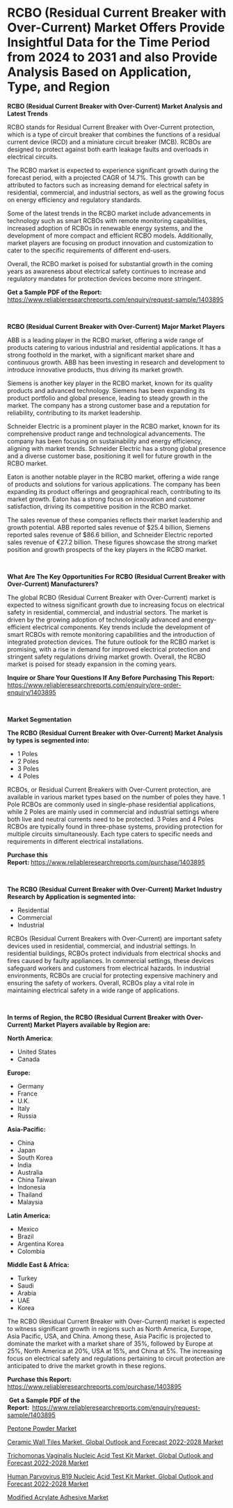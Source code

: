 <p><h1>RCBO (Residual Current Breaker with Over-Current) Market Offers Provide Insightful Data for the Time Period from 2024 to 2031 and also Provide Analysis Based on Application, Type, and Region</h1></p><p><strong>RCBO (Residual Current Breaker with Over-Current) Market Analysis and Latest Trends</strong></p>
<p><p>RCBO stands for Residual Current Breaker with Over-Current protection, which is a type of circuit breaker that combines the functions of a residual current device (RCD) and a miniature circuit breaker (MCB). RCBOs are designed to protect against both earth leakage faults and overloads in electrical circuits.</p><p>The RCBO market is expected to experience significant growth during the forecast period, with a projected CAGR of 14.7%. This growth can be attributed to factors such as increasing demand for electrical safety in residential, commercial, and industrial sectors, as well as the growing focus on energy efficiency and regulatory standards.</p><p>Some of the latest trends in the RCBO market include advancements in technology such as smart RCBOs with remote monitoring capabilities, increased adoption of RCBOs in renewable energy systems, and the development of more compact and efficient RCBO models. Additionally, market players are focusing on product innovation and customization to cater to the specific requirements of different end-users.</p><p>Overall, the RCBO market is poised for substantial growth in the coming years as awareness about electrical safety continues to increase and regulatory mandates for protection devices become more stringent.</p></p>
<p><strong>Get a Sample PDF of the Report:&nbsp;</strong> <a href="https://www.reliableresearchreports.com/enquiry/request-sample/1403895">https://www.reliableresearchreports.com/enquiry/request-sample/1403895</a></p>
<p>&nbsp;</p>
<p><strong>RCBO (Residual Current Breaker with Over-Current) Major Market Players</strong></p>
<p><p>ABB is a leading player in the RCBO market, offering a wide range of products catering to various industrial and residential applications. It has a strong foothold in the market, with a significant market share and continuous growth. ABB has been investing in research and development to introduce innovative products, thus driving its market growth.</p><p>Siemens is another key player in the RCBO market, known for its quality products and advanced technology. Siemens has been expanding its product portfolio and global presence, leading to steady growth in the market. The company has a strong customer base and a reputation for reliability, contributing to its market leadership.</p><p>Schneider Electric is a prominent player in the RCBO market, known for its comprehensive product range and technological advancements. The company has been focusing on sustainability and energy efficiency, aligning with market trends. Schneider Electric has a strong global presence and a diverse customer base, positioning it well for future growth in the RCBO market.</p><p>Eaton is another notable player in the RCBO market, offering a wide range of products and solutions for various applications. The company has been expanding its product offerings and geographical reach, contributing to its market growth. Eaton has a strong focus on innovation and customer satisfaction, driving its competitive position in the RCBO market.</p><p>The sales revenue of these companies reflects their market leadership and growth potential. ABB reported sales revenue of $25.4 billion, Siemens reported sales revenue of $86.6 billion, and Schneider Electric reported sales revenue of €27.2 billion. These figures showcase the strong market position and growth prospects of the key players in the RCBO market.</p></p>
<p>&nbsp;</p>
<p><strong>What Are The Key Opportunities For RCBO (Residual Current Breaker with Over-Current) Manufacturers?</strong></p>
<p><p>The global RCBO (Residual Current Breaker with Over-Current) market is expected to witness significant growth due to increasing focus on electrical safety in residential, commercial, and industrial sectors. The market is driven by the growing adoption of technologically advanced and energy-efficient electrical components. Key trends include the development of smart RCBOs with remote monitoring capabilities and the introduction of integrated protection devices. The future outlook for the RCBO market is promising, with a rise in demand for improved electrical protection and stringent safety regulations driving market growth. Overall, the RCBO market is poised for steady expansion in the coming years.</p></p>
<p><strong>Inquire or Share Your Questions If Any Before Purchasing This Report:</strong> <a href="https://www.reliableresearchreports.com/enquiry/pre-order-enquiry/1403895">https://www.reliableresearchreports.com/enquiry/pre-order-enquiry/1403895</a></p>
<p>&nbsp;</p>
<p><strong>Market Segmentation</strong></p>
<p><strong>The RCBO (Residual Current Breaker with Over-Current) Market Analysis by types is segmented into:</strong></p>
<p><ul><li>1 Poles</li><li>2 Poles</li><li>3 Poles</li><li>4 Poles</li></ul></p>
<p><p>RCBOs, or Residual Current Breakers with Over-Current protection, are available in various market types based on the number of poles they have. 1 Pole RCBOs are commonly used in single-phase residential applications, while 2 Poles are mainly used in commercial and industrial settings where both live and neutral currents need to be protected. 3 Poles and 4 Poles RCBOs are typically found in three-phase systems, providing protection for multiple circuits simultaneously. Each type caters to specific needs and requirements in different electrical installations.</p></p>
<p><strong>Purchase this Report:&nbsp;</strong><a href="https://www.reliableresearchreports.com/purchase/1403895">https://www.reliableresearchreports.com/purchase/1403895</a></p>
<p>&nbsp;</p>
<p><strong>The RCBO (Residual Current Breaker with Over-Current) Market Industry Research by Application is segmented into:</strong></p>
<p><ul><li>Residential</li><li>Commercial</li><li>Industrial</li></ul></p>
<p><p>RCBOs (Residual Current Breakers with Over-Current) are important safety devices used in residential, commercial, and industrial settings. In residential buildings, RCBOs protect individuals from electrical shocks and fires caused by faulty appliances. In commercial settings, these devices safeguard workers and customers from electrical hazards. In industrial environments, RCBOs are crucial for protecting expensive machinery and ensuring the safety of workers. Overall, RCBOs play a vital role in maintaining electrical safety in a wide range of applications.</p></p>
<p>&nbsp;</p>
<p><strong>In terms of Region, the RCBO (Residual Current Breaker with Over-Current) Market Players available by Region are:</strong></p>
<p>
    <p> <strong> North America: </strong>
        <ul>
            <li>United States</li>
            <li>Canada</li>
        </ul>
        </p> 
    <p> <strong> Europe: </strong>
        <ul>
            <li>Germany</li>
            <li>France</li>
            <li>U.K.</li>
            <li>Italy</li>
            <li>Russia</li>
        </ul>
        </p> 
    <p> <strong> Asia-Pacific: </strong>
        <ul>
            <li>China</li>
            <li>Japan</li>
            <li>South Korea</li>
            <li>India</li>
            <li>Australia</li>
            <li>China Taiwan</li>
            <li>Indonesia</li>
            <li>Thailand</li>
            <li>Malaysia</li>
        </ul>
        </p> 
    <p> <strong> Latin America: </strong>
        <ul>
            <li>Mexico</li>
            <li>Brazil</li>
            <li>Argentina Korea</li>
            <li>Colombia</li>
        </ul>
        </p> 
    <p> <strong> Middle East & Africa: </strong>
        <ul>
            <li>Turkey</li>
            <li>Saudi</li>
            <li>Arabia</li>
            <li>UAE</li>
            <li>Korea</li>
        </ul>
    </p>
    </p>
<p><p>The RCBO (Residual Current Breaker with Over-Current) market is expected to witness significant growth in regions such as North America, Europe, Asia Pacific, USA, and China. Among these, Asia Pacific is projected to dominate the market with a market share of 35%, followed by Europe at 25%, North America at 20%, USA at 15%, and China at 5%. The increasing focus on electrical safety and regulations pertaining to circuit protection are anticipated to drive the market growth in these regions.</p></p>
<p><strong>Purchase this Report: </strong><a href="https://www.reliableresearchreports.com/purchase/1403895">https://www.reliableresearchreports.com/purchase/1403895</a></p>
<p>&nbsp;<strong>Get a Sample PDF of the Report:&nbsp;&nbsp;</strong><a href="https://www.reliableresearchreports.com/enquiry/request-sample/1403895">https://www.reliableresearchreports.com/enquiry/request-sample/1403895</a></p>
<p><strong></strong></p>
<p><p><a href="https://view.publitas.com/reportprime-1/decoding-the-peptone-powder-market-a-deep-dive-into-the-latest-market-trends-market-segmentation-and-competitive-analysis/">Peptone Powder Market</a></p><p><a href="https://unruly-ladybug-44b.notion.site/Global-Ceramic-Wall-Tiles-Market-Global-Outlook-and-Forecast-2022-2028-Market-Size-and-Market-Trend-9da1036e196f41cfb16fd9f80c0f5a8d">Ceramic Wall Tiles Market, Global Outlook and Forecast 2022-2028 Market</a></p><p><a href="https://gamy-alyssum-396.notion.site/Trichomonas-Vaginalis-Nucleic-Acid-Test-Kit-Market-Global-Outlook-and-Forecast-2022-2028-Market-Siz-0de7017c27f24572b855c30d97b5caf3">Trichomonas Vaginalis Nucleic Acid Test Kit Market, Global Outlook and Forecast 2022-2028 Market</a></p><p><a href="https://poised-avenue-46d.notion.site/Human-Parvovirus-B19-Nucleic-Acid-Test-Kit-Market-Global-Outlook-and-Forecast-2022-2028-Market-Size-e0ec0c3785dc49ed8f09fa4c306a1b5d">Human Parvovirus B19 Nucleic Acid Test Kit Market, Global Outlook and Forecast 2022-2028 Market</a></p><p><a href="https://view.publitas.com/reportprime-1/modified-acrylate-adhesive-market-size-global-industry-overview-market-segmentation-and-forecast-2024-to-2031/">Modified Acrylate Adhesive Market</a></p></p>